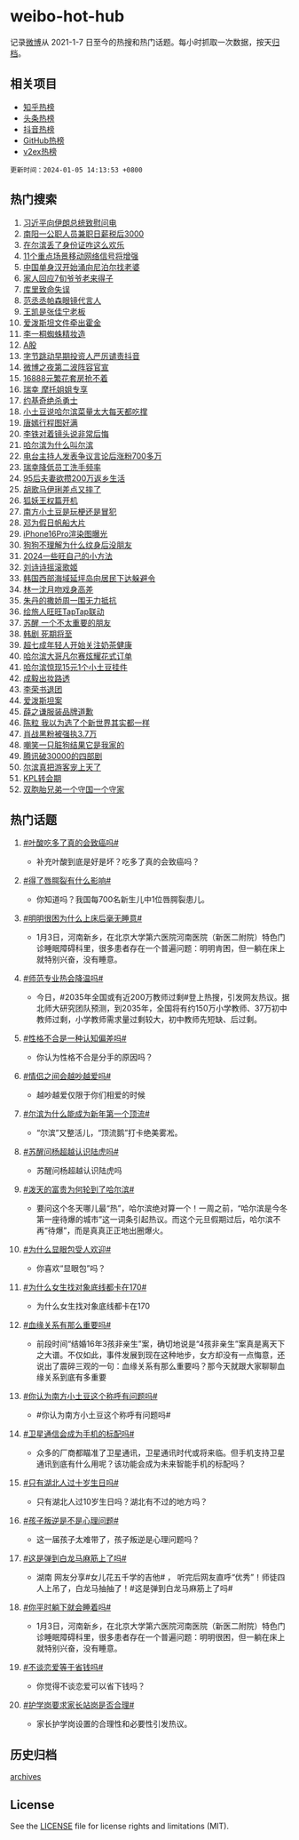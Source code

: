 # weibo-hot-hub

记录[微博](https://www.weibo.com)从 2021-1-7 日至今的热搜和热门话题。每小时抓取一次数据，按天[归档](archives)。

## 相关项目

- [知乎热榜](https://github.com/lonnyzhang423/zhihu-hot-hub)
- [头条热榜](https://github.com/lonnyzhang423/toutiao-hot-hub)
- [抖音热榜](https://github.com/lonnyzhang423/douyin-hot-hub)
- [GitHub热榜](https://github.com/lonnyzhang423/github-hot-hub)
- [v2ex热榜](https://github.com/lonnyzhang423/v2ex-hot-hub)


`更新时间：2024-01-05 14:13:53 +0800`

## 热门搜索

1. [习近平向伊朗总统致慰问电](https://m.weibo.cn/search?containerid=100103type%3D1%26t%3D10%26q%3D%23%E4%B9%A0%E8%BF%91%E5%B9%B3%E5%90%91%E4%BC%8A%E6%9C%97%E6%80%BB%E7%BB%9F%E8%87%B4%E6%85%B0%E9%97%AE%E7%94%B5%23&stream_entry_id=51&isnewpage=1&extparam=seat%3D1%26stream_entry_id%3D51%26pos%3D0%26dgr%3D0%26q%3D%2523%25E4%25B9%25A0%25E8%25BF%2591%25E5%25B9%25B3%25E5%2590%2591%25E4%25BC%258A%25E6%259C%2597%25E6%2580%25BB%25E7%25BB%259F%25E8%2587%25B4%25E6%2585%25B0%25E9%2597%25AE%25E7%2594%25B5%2523%26filter_type%3Drealtimehot%26c_type%3D51%26cate%3D10103%26display_time%3D1704435232%26pre_seqid%3D170443523224000303232)
1. [南阳一公职人员兼职日薪税后3000](https://m.weibo.cn/search?containerid=100103type%3D1%26t%3D10%26q%3D%23%E5%8D%97%E9%98%B3%E4%B8%80%E5%85%AC%E8%81%8C%E4%BA%BA%E5%91%98%E5%85%BC%E8%81%8C%E6%97%A5%E8%96%AA%E7%A8%8E%E5%90%8E3000%23&stream_entry_id=31&isnewpage=1&extparam=seat%3D1%26stream_entry_id%3D31%26pos%3D0%26q%3D%2523%25E5%258D%2597%25E9%2598%25B3%25E4%25B8%2580%25E5%2585%25AC%25E8%2581%258C%25E4%25BA%25BA%25E5%2591%2598%25E5%2585%25BC%25E8%2581%258C%25E6%2597%25A5%25E8%2596%25AA%25E7%25A8%258E%25E5%2590%258E3000%2523%26filter_type%3Drealtimehot%26c_type%3D31%26cate%3D5001%26dgr%3D0%26band_rank%3D1%26lcate%3D5001%26flag%3D1%26realpos%3D1%26display_time%3D1704435232%26pre_seqid%3D170443523224000303232)
1. [在尔滨丢了身份证咋这么欢乐](https://m.weibo.cn/search?containerid=100103type%3D1%26t%3D10%26q%3D%23%E5%9C%A8%E5%B0%94%E6%BB%A8%E4%B8%A2%E4%BA%86%E8%BA%AB%E4%BB%BD%E8%AF%81%E5%92%8B%E8%BF%99%E4%B9%88%E6%AC%A2%E4%B9%90%23&stream_entry_id=31&isnewpage=1&extparam=seat%3D1%26stream_entry_id%3D31%26pos%3D1%26q%3D%2523%25E5%259C%25A8%25E5%25B0%2594%25E6%25BB%25A8%25E4%25B8%25A2%25E4%25BA%2586%25E8%25BA%25AB%25E4%25BB%25BD%25E8%25AF%2581%25E5%2592%258B%25E8%25BF%2599%25E4%25B9%2588%25E6%25AC%25A2%25E4%25B9%2590%2523%26filter_type%3Drealtimehot%26c_type%3D31%26cate%3D5001%26dgr%3D0%26band_rank%3D2%26lcate%3D5001%26flag%3D1%26realpos%3D2%26display_time%3D1704435232%26pre_seqid%3D170443523224000303232)
1. [11个重点场景移动网络信号将增强](https://m.weibo.cn/search?containerid=100103type%3D1%26t%3D10%26q%3D%2311%E4%B8%AA%E9%87%8D%E7%82%B9%E5%9C%BA%E6%99%AF%E7%A7%BB%E5%8A%A8%E7%BD%91%E7%BB%9C%E4%BF%A1%E5%8F%B7%E5%B0%86%E5%A2%9E%E5%BC%BA%23&stream_entry_id=31&isnewpage=1&extparam=seat%3D1%26stream_entry_id%3D31%26pos%3D2%26q%3D%252311%25E4%25B8%25AA%25E9%2587%258D%25E7%2582%25B9%25E5%259C%25BA%25E6%2599%25AF%25E7%25A7%25BB%25E5%258A%25A8%25E7%25BD%2591%25E7%25BB%259C%25E4%25BF%25A1%25E5%258F%25B7%25E5%25B0%2586%25E5%25A2%259E%25E5%25BC%25BA%2523%26filter_type%3Drealtimehot%26c_type%3D31%26cate%3D5001%26dgr%3D0%26band_rank%3D3%26lcate%3D5001%26flag%3D0%26realpos%3D3%26display_time%3D1704435232%26pre_seqid%3D170443523224000303232)
1. [中国单身汉开始涌向尼泊尔找老婆](https://m.weibo.cn/search?containerid=100103type%3D1%26t%3D10%26q%3D%23%E4%B8%AD%E5%9B%BD%E5%8D%95%E8%BA%AB%E6%B1%89%E5%BC%80%E5%A7%8B%E6%B6%8C%E5%90%91%E5%B0%BC%E6%B3%8A%E5%B0%94%E6%89%BE%E8%80%81%E5%A9%86%23&stream_entry_id=31&isnewpage=1&extparam=seat%3D1%26stream_entry_id%3D31%26pos%3D3%26q%3D%2523%25E4%25B8%25AD%25E5%259B%25BD%25E5%258D%2595%25E8%25BA%25AB%25E6%25B1%2589%25E5%25BC%2580%25E5%25A7%258B%25E6%25B6%258C%25E5%2590%2591%25E5%25B0%25BC%25E6%25B3%258A%25E5%25B0%2594%25E6%2589%25BE%25E8%2580%2581%25E5%25A9%2586%2523%26filter_type%3Drealtimehot%26c_type%3D31%26cate%3D5001%26dgr%3D0%26band_rank%3D4%26lcate%3D5001%26flag%3D1%26realpos%3D4%26display_time%3D1704435232%26pre_seqid%3D170443523224000303232)
1. [家人回应7旬爷爷老来得子](https://m.weibo.cn/search?containerid=100103type%3D1%26t%3D10%26q%3D%23%E5%AE%B6%E4%BA%BA%E5%9B%9E%E5%BA%947%E6%97%AC%E7%88%B7%E7%88%B7%E8%80%81%E6%9D%A5%E5%BE%97%E5%AD%90%23&stream_entry_id=31&isnewpage=1&extparam=seat%3D1%26stream_entry_id%3D31%26pos%3D4%26q%3D%2523%25E5%25AE%25B6%25E4%25BA%25BA%25E5%259B%259E%25E5%25BA%25947%25E6%2597%25AC%25E7%2588%25B7%25E7%2588%25B7%25E8%2580%2581%25E6%259D%25A5%25E5%25BE%2597%25E5%25AD%2590%2523%26filter_type%3Drealtimehot%26c_type%3D31%26cate%3D5001%26dgr%3D0%26band_rank%3D5%26lcate%3D5001%26flag%3D0%26realpos%3D5%26display_time%3D1704435232%26pre_seqid%3D170443523224000303232)
1. [库里致命失误](https://m.weibo.cn/search?containerid=100103type%3D1%26t%3D10%26q%3D%23%E5%BA%93%E9%87%8C%E8%87%B4%E5%91%BD%E5%A4%B1%E8%AF%AF%23&stream_entry_id=31&isnewpage=1&extparam=seat%3D1%26stream_entry_id%3D31%26pos%3D5%26q%3D%2523%25E5%25BA%2593%25E9%2587%258C%25E8%2587%25B4%25E5%2591%25BD%25E5%25A4%25B1%25E8%25AF%25AF%2523%26filter_type%3Drealtimehot%26c_type%3D31%26cate%3D5001%26dgr%3D0%26band_rank%3D6%26lcate%3D5001%26flag%3D1%26realpos%3D6%26display_time%3D1704435232%26pre_seqid%3D170443523224000303232)
1. [范丞丞帕森眼镜代言人](https://m.weibo.cn/search?containerid=100103type%3D1%26t%3D10%26q%3D%23%E8%8C%83%E4%B8%9E%E4%B8%9E%E5%B8%95%E6%A3%AE%E7%9C%BC%E9%95%9C%E4%BB%A3%E8%A8%80%E4%BA%BA%23&stream_entry_id=31&isnewpage=1&extparam=seat%3D1%26stream_entry_id%3D31%26pos%3D6%26q%3D%2523%25E8%258C%2583%25E4%25B8%259E%25E4%25B8%259E%25E5%25B8%2595%25E6%25A3%25AE%25E7%259C%25BC%25E9%2595%259C%25E4%25BB%25A3%25E8%25A8%2580%25E4%25BA%25BA%2523%26band_rank%3D7%26c_type%3D31%26adid%3D218180%26is_ad_pos%3D1%26cate%3D5001%26dgr%3D0%26filter_type%3Drealtimehot%26lcate%3D5001%26topic_ad%3D1%26display_time%3D1704435232%26pre_seqid%3D170443523224000303232)
1. [王凯是张佳宁老板](https://m.weibo.cn/search?containerid=100103type%3D1%26t%3D10%26q%3D%23%E7%8E%8B%E5%87%AF%E6%98%AF%E5%BC%A0%E4%BD%B3%E5%AE%81%E8%80%81%E6%9D%BF%23&stream_entry_id=31&isnewpage=1&extparam=seat%3D1%26stream_entry_id%3D31%26pos%3D7%26q%3D%2523%25E7%258E%258B%25E5%2587%25AF%25E6%2598%25AF%25E5%25BC%25A0%25E4%25BD%25B3%25E5%25AE%2581%25E8%2580%2581%25E6%259D%25BF%2523%26filter_type%3Drealtimehot%26c_type%3D31%26cate%3D5001%26dgr%3D0%26band_rank%3D7%26lcate%3D5001%26flag%3D1%26realpos%3D7%26display_time%3D1704435232%26pre_seqid%3D170443523224000303232)
1. [爱泼斯坦文件牵出霍金](https://m.weibo.cn/search?containerid=100103type%3D1%26t%3D10%26q%3D%23%E7%88%B1%E6%B3%BC%E6%96%AF%E5%9D%A6%E6%96%87%E4%BB%B6%E7%89%B5%E5%87%BA%E9%9C%8D%E9%87%91%23&stream_entry_id=31&isnewpage=1&extparam=seat%3D1%26stream_entry_id%3D31%26pos%3D8%26q%3D%2523%25E7%2588%25B1%25E6%25B3%25BC%25E6%2596%25AF%25E5%259D%25A6%25E6%2596%2587%25E4%25BB%25B6%25E7%2589%25B5%25E5%2587%25BA%25E9%259C%258D%25E9%2587%2591%2523%26filter_type%3Drealtimehot%26c_type%3D31%26cate%3D5001%26dgr%3D0%26band_rank%3D8%26lcate%3D5001%26flag%3D0%26realpos%3D8%26display_time%3D1704435232%26pre_seqid%3D170443523224000303232)
1. [李一桐蜘蛛精妆造](https://m.weibo.cn/search?containerid=100103type%3D1%26t%3D10%26q%3D%23%E6%9D%8E%E4%B8%80%E6%A1%90%E8%9C%98%E8%9B%9B%E7%B2%BE%E5%A6%86%E9%80%A0%23&stream_entry_id=31&isnewpage=1&extparam=seat%3D1%26stream_entry_id%3D31%26pos%3D9%26q%3D%2523%25E6%259D%258E%25E4%25B8%2580%25E6%25A1%2590%25E8%259C%2598%25E8%259B%259B%25E7%25B2%25BE%25E5%25A6%2586%25E9%2580%25A0%2523%26filter_type%3Drealtimehot%26c_type%3D31%26cate%3D5001%26dgr%3D0%26band_rank%3D9%26lcate%3D5001%26flag%3D1%26realpos%3D9%26display_time%3D1704435232%26pre_seqid%3D170443523224000303232)
1. [A股](https://m.weibo.cn/search?containerid=100103type%3D1%26t%3D10%26q%3DA%E8%82%A1&stream_entry_id=31&isnewpage=1&extparam=seat%3D1%26stream_entry_id%3D31%26pos%3D10%26q%3DA%25E8%2582%25A1%26filter_type%3Drealtimehot%26c_type%3D31%26cate%3D5001%26dgr%3D0%26band_rank%3D10%26lcate%3D5001%26flag%3D1%26realpos%3D10%26display_time%3D1704435232%26pre_seqid%3D170443523224000303232)
1. [字节跳动早期投资人严厉谴责抖音](https://m.weibo.cn/search?containerid=100103type%3D1%26t%3D10%26q%3D%23%E5%AD%97%E8%8A%82%E8%B7%B3%E5%8A%A8%E6%97%A9%E6%9C%9F%E6%8A%95%E8%B5%84%E4%BA%BA%E4%B8%A5%E5%8E%89%E8%B0%B4%E8%B4%A3%E6%8A%96%E9%9F%B3%23&stream_entry_id=31&isnewpage=1&extparam=seat%3D1%26stream_entry_id%3D31%26pos%3D11%26q%3D%2523%25E5%25AD%2597%25E8%258A%2582%25E8%25B7%25B3%25E5%258A%25A8%25E6%2597%25A9%25E6%259C%259F%25E6%258A%2595%25E8%25B5%2584%25E4%25BA%25BA%25E4%25B8%25A5%25E5%258E%2589%25E8%25B0%25B4%25E8%25B4%25A3%25E6%258A%2596%25E9%259F%25B3%2523%26filter_type%3Drealtimehot%26c_type%3D31%26cate%3D5001%26dgr%3D0%26band_rank%3D11%26lcate%3D5001%26flag%3D1%26realpos%3D11%26display_time%3D1704435232%26pre_seqid%3D170443523224000303232)
1. [微博之夜第二波阵容官宣](https://m.weibo.cn/search?containerid=100103type%3D1%26t%3D10%26q%3D%23%E5%BE%AE%E5%8D%9A%E4%B9%8B%E5%A4%9C%E7%AC%AC%E4%BA%8C%E6%B3%A2%E9%98%B5%E5%AE%B9%E5%AE%98%E5%AE%A3%23&stream_entry_id=31&isnewpage=1&extparam=seat%3D1%26stream_entry_id%3D31%26pos%3D12%26q%3D%2523%25E5%25BE%25AE%25E5%258D%259A%25E4%25B9%258B%25E5%25A4%259C%25E7%25AC%25AC%25E4%25BA%258C%25E6%25B3%25A2%25E9%2598%25B5%25E5%25AE%25B9%25E5%25AE%2598%25E5%25AE%25A3%2523%26filter_type%3Drealtimehot%26c_type%3D31%26cate%3D5001%26dgr%3D0%26band_rank%3D12%26lcate%3D5001%26flag%3D0%26realpos%3D12%26display_time%3D1704435232%26pre_seqid%3D170443523224000303232)
1. [16888元繁花套房抢不着](https://m.weibo.cn/search?containerid=100103type%3D1%26t%3D10%26q%3D%2316888%E5%85%83%E7%B9%81%E8%8A%B1%E5%A5%97%E6%88%BF%E6%8A%A2%E4%B8%8D%E7%9D%80%23&stream_entry_id=31&isnewpage=1&extparam=seat%3D1%26stream_entry_id%3D31%26pos%3D13%26q%3D%252316888%25E5%2585%2583%25E7%25B9%2581%25E8%258A%25B1%25E5%25A5%2597%25E6%2588%25BF%25E6%258A%25A2%25E4%25B8%258D%25E7%259D%2580%2523%26filter_type%3Drealtimehot%26c_type%3D31%26cate%3D5001%26dgr%3D0%26band_rank%3D13%26lcate%3D5001%26flag%3D1%26realpos%3D13%26display_time%3D1704435232%26pre_seqid%3D170443523224000303232)
1. [瑞幸 摩托姐姐专享](https://m.weibo.cn/search?containerid=100103type%3D1%26t%3D10%26q%3D%E7%91%9E%E5%B9%B8+%E6%91%A9%E6%89%98%E5%A7%90%E5%A7%90%E4%B8%93%E4%BA%AB&stream_entry_id=31&isnewpage=1&extparam=seat%3D1%26stream_entry_id%3D31%26pos%3D14%26q%3D%25E7%2591%259E%25E5%25B9%25B8%2520%25E6%2591%25A9%25E6%2589%2598%25E5%25A7%2590%25E5%25A7%2590%25E4%25B8%2593%25E4%25BA%25AB%26filter_type%3Drealtimehot%26c_type%3D31%26cate%3D5001%26dgr%3D0%26band_rank%3D14%26lcate%3D5001%26flag%3D1%26realpos%3D14%26display_time%3D1704435232%26pre_seqid%3D170443523224000303232)
1. [约基奇绝杀勇士](https://m.weibo.cn/search?containerid=100103type%3D1%26t%3D10%26q%3D%23%E7%BA%A6%E5%9F%BA%E5%A5%87%E7%BB%9D%E6%9D%80%E5%8B%87%E5%A3%AB%23&stream_entry_id=31&isnewpage=1&extparam=seat%3D1%26stream_entry_id%3D31%26pos%3D15%26q%3D%2523%25E7%25BA%25A6%25E5%259F%25BA%25E5%25A5%2587%25E7%25BB%259D%25E6%259D%2580%25E5%258B%2587%25E5%25A3%25AB%2523%26filter_type%3Drealtimehot%26c_type%3D31%26cate%3D5001%26dgr%3D0%26band_rank%3D15%26lcate%3D5001%26flag%3D1%26realpos%3D15%26display_time%3D1704435232%26pre_seqid%3D170443523224000303232)
1. [小土豆说哈尔滨菜量太大每天都吃撑](https://m.weibo.cn/search?containerid=100103type%3D1%26t%3D10%26q%3D%23%E5%B0%8F%E5%9C%9F%E8%B1%86%E8%AF%B4%E5%93%88%E5%B0%94%E6%BB%A8%E8%8F%9C%E9%87%8F%E5%A4%AA%E5%A4%A7%E6%AF%8F%E5%A4%A9%E9%83%BD%E5%90%83%E6%92%91%23&stream_entry_id=31&isnewpage=1&extparam=seat%3D1%26stream_entry_id%3D31%26pos%3D16%26q%3D%2523%25E5%25B0%258F%25E5%259C%259F%25E8%25B1%2586%25E8%25AF%25B4%25E5%2593%2588%25E5%25B0%2594%25E6%25BB%25A8%25E8%258F%259C%25E9%2587%258F%25E5%25A4%25AA%25E5%25A4%25A7%25E6%25AF%258F%25E5%25A4%25A9%25E9%2583%25BD%25E5%2590%2583%25E6%2592%2591%2523%26filter_type%3Drealtimehot%26c_type%3D31%26cate%3D5001%26dgr%3D0%26band_rank%3D16%26lcate%3D5001%26flag%3D32768%26realpos%3D16%26display_time%3D1704435232%26pre_seqid%3D170443523224000303232)
1. [唐嫣行程图好满](https://m.weibo.cn/search?containerid=100103type%3D1%26t%3D10%26q%3D%23%E5%94%90%E5%AB%A3%E8%A1%8C%E7%A8%8B%E5%9B%BE%E5%A5%BD%E6%BB%A1%23&stream_entry_id=31&isnewpage=1&extparam=seat%3D1%26stream_entry_id%3D31%26pos%3D17%26q%3D%2523%25E5%2594%2590%25E5%25AB%25A3%25E8%25A1%258C%25E7%25A8%258B%25E5%259B%25BE%25E5%25A5%25BD%25E6%25BB%25A1%2523%26filter_type%3Drealtimehot%26c_type%3D31%26cate%3D5001%26dgr%3D0%26band_rank%3D17%26lcate%3D5001%26flag%3D1%26realpos%3D17%26display_time%3D1704435232%26pre_seqid%3D170443523224000303232)
1. [李铁对着镜头说非常后悔](https://m.weibo.cn/search?containerid=100103type%3D1%26t%3D10%26q%3D%23%E6%9D%8E%E9%93%81%E5%AF%B9%E7%9D%80%E9%95%9C%E5%A4%B4%E8%AF%B4%E9%9D%9E%E5%B8%B8%E5%90%8E%E6%82%94%23&stream_entry_id=31&isnewpage=1&extparam=seat%3D1%26stream_entry_id%3D31%26pos%3D18%26q%3D%2523%25E6%259D%258E%25E9%2593%2581%25E5%25AF%25B9%25E7%259D%2580%25E9%2595%259C%25E5%25A4%25B4%25E8%25AF%25B4%25E9%259D%259E%25E5%25B8%25B8%25E5%2590%258E%25E6%2582%2594%2523%26filter_type%3Drealtimehot%26c_type%3D31%26cate%3D5001%26dgr%3D0%26band_rank%3D18%26lcate%3D5001%26flag%3D0%26realpos%3D18%26display_time%3D1704435232%26pre_seqid%3D170443523224000303232)
1. [哈尔滨为什么叫尔滨](https://m.weibo.cn/search?containerid=100103type%3D1%26t%3D10%26q%3D%E5%93%88%E5%B0%94%E6%BB%A8%E4%B8%BA%E4%BB%80%E4%B9%88%E5%8F%AB%E5%B0%94%E6%BB%A8&stream_entry_id=31&isnewpage=1&extparam=seat%3D1%26stream_entry_id%3D31%26pos%3D19%26q%3D%25E5%2593%2588%25E5%25B0%2594%25E6%25BB%25A8%25E4%25B8%25BA%25E4%25BB%2580%25E4%25B9%2588%25E5%258F%25AB%25E5%25B0%2594%25E6%25BB%25A8%26filter_type%3Drealtimehot%26c_type%3D31%26cate%3D5001%26dgr%3D0%26band_rank%3D19%26lcate%3D5001%26flag%3D0%26realpos%3D19%26display_time%3D1704435232%26pre_seqid%3D170443523224000303232)
1. [电台主持人发表争议言论后涨粉700多万](https://m.weibo.cn/search?containerid=100103type%3D1%26t%3D10%26q%3D%23%E7%94%B5%E5%8F%B0%E4%B8%BB%E6%8C%81%E4%BA%BA%E5%8F%91%E8%A1%A8%E4%BA%89%E8%AE%AE%E8%A8%80%E8%AE%BA%E5%90%8E%E6%B6%A8%E7%B2%89700%E5%A4%9A%E4%B8%87%23&stream_entry_id=31&isnewpage=1&extparam=seat%3D1%26stream_entry_id%3D31%26pos%3D20%26q%3D%2523%25E7%2594%25B5%25E5%258F%25B0%25E4%25B8%25BB%25E6%258C%2581%25E4%25BA%25BA%25E5%258F%2591%25E8%25A1%25A8%25E4%25BA%2589%25E8%25AE%25AE%25E8%25A8%2580%25E8%25AE%25BA%25E5%2590%258E%25E6%25B6%25A8%25E7%25B2%2589700%25E5%25A4%259A%25E4%25B8%2587%2523%26filter_type%3Drealtimehot%26c_type%3D31%26cate%3D5001%26dgr%3D0%26band_rank%3D20%26lcate%3D5001%26flag%3D0%26realpos%3D20%26display_time%3D1704435232%26pre_seqid%3D170443523224000303232)
1. [瑞幸降低员工洗手频率](https://m.weibo.cn/search?containerid=100103type%3D1%26t%3D10%26q%3D%23%E7%91%9E%E5%B9%B8%E9%99%8D%E4%BD%8E%E5%91%98%E5%B7%A5%E6%B4%97%E6%89%8B%E9%A2%91%E7%8E%87%23&stream_entry_id=31&isnewpage=1&extparam=seat%3D1%26stream_entry_id%3D31%26pos%3D21%26q%3D%2523%25E7%2591%259E%25E5%25B9%25B8%25E9%2599%258D%25E4%25BD%258E%25E5%2591%2598%25E5%25B7%25A5%25E6%25B4%2597%25E6%2589%258B%25E9%25A2%2591%25E7%258E%2587%2523%26filter_type%3Drealtimehot%26c_type%3D31%26cate%3D5001%26dgr%3D0%26band_rank%3D21%26lcate%3D5001%26flag%3D0%26realpos%3D21%26display_time%3D1704435232%26pre_seqid%3D170443523224000303232)
1. [95后夫妻欲攒200万返乡生活](https://m.weibo.cn/search?containerid=100103type%3D1%26t%3D10%26q%3D%2395%E5%90%8E%E5%A4%AB%E5%A6%BB%E6%AC%B2%E6%94%92200%E4%B8%87%E8%BF%94%E4%B9%A1%E7%94%9F%E6%B4%BB%23&stream_entry_id=31&isnewpage=1&extparam=seat%3D1%26stream_entry_id%3D31%26pos%3D22%26q%3D%252395%25E5%2590%258E%25E5%25A4%25AB%25E5%25A6%25BB%25E6%25AC%25B2%25E6%2594%2592200%25E4%25B8%2587%25E8%25BF%2594%25E4%25B9%25A1%25E7%2594%259F%25E6%25B4%25BB%2523%26filter_type%3Drealtimehot%26c_type%3D31%26cate%3D5001%26dgr%3D0%26band_rank%3D22%26lcate%3D5001%26flag%3D32768%26realpos%3D22%26display_time%3D1704435232%26pre_seqid%3D170443523224000303232)
1. [胡歌马伊琍差点又摔了](https://m.weibo.cn/search?containerid=100103type%3D1%26t%3D10%26q%3D%23%E8%83%A1%E6%AD%8C%E9%A9%AC%E4%BC%8A%E7%90%8D%E5%B7%AE%E7%82%B9%E5%8F%88%E6%91%94%E4%BA%86%23&stream_entry_id=31&isnewpage=1&extparam=seat%3D1%26stream_entry_id%3D31%26pos%3D23%26q%3D%2523%25E8%2583%25A1%25E6%25AD%258C%25E9%25A9%25AC%25E4%25BC%258A%25E7%2590%258D%25E5%25B7%25AE%25E7%2582%25B9%25E5%258F%2588%25E6%2591%2594%25E4%25BA%2586%2523%26filter_type%3Drealtimehot%26c_type%3D31%26cate%3D5001%26dgr%3D0%26band_rank%3D23%26lcate%3D5001%26flag%3D1%26realpos%3D23%26display_time%3D1704435232%26pre_seqid%3D170443523224000303232)
1. [狐妖王权篇开机](https://m.weibo.cn/search?containerid=100103type%3D1%26t%3D10%26q%3D%E7%8B%90%E5%A6%96%E7%8E%8B%E6%9D%83%E7%AF%87%E5%BC%80%E6%9C%BA&stream_entry_id=31&isnewpage=1&extparam=seat%3D1%26stream_entry_id%3D31%26pos%3D24%26q%3D%25E7%258B%2590%25E5%25A6%2596%25E7%258E%258B%25E6%259D%2583%25E7%25AF%2587%25E5%25BC%2580%25E6%259C%25BA%26filter_type%3Drealtimehot%26c_type%3D31%26cate%3D5001%26dgr%3D0%26band_rank%3D24%26lcate%3D5001%26flag%3D0%26realpos%3D24%26display_time%3D1704435232%26pre_seqid%3D170443523224000303232)
1. [南方小土豆是玩梗还是冒犯](https://m.weibo.cn/search?containerid=100103type%3D1%26t%3D10%26q%3D%23%E5%8D%97%E6%96%B9%E5%B0%8F%E5%9C%9F%E8%B1%86%E6%98%AF%E7%8E%A9%E6%A2%97%E8%BF%98%E6%98%AF%E5%86%92%E7%8A%AF%23&stream_entry_id=31&isnewpage=1&extparam=seat%3D1%26stream_entry_id%3D31%26pos%3D25%26q%3D%2523%25E5%258D%2597%25E6%2596%25B9%25E5%25B0%258F%25E5%259C%259F%25E8%25B1%2586%25E6%2598%25AF%25E7%258E%25A9%25E6%25A2%2597%25E8%25BF%2598%25E6%2598%25AF%25E5%2586%2592%25E7%258A%25AF%2523%26filter_type%3Drealtimehot%26c_type%3D31%26cate%3D5001%26dgr%3D0%26band_rank%3D25%26lcate%3D5001%26flag%3D1%26realpos%3D25%26display_time%3D1704435232%26pre_seqid%3D170443523224000303232)
1. [邓为假日帆船大片](https://m.weibo.cn/search?containerid=100103type%3D1%26t%3D10%26q%3D%23%E9%82%93%E4%B8%BA%E5%81%87%E6%97%A5%E5%B8%86%E8%88%B9%E5%A4%A7%E7%89%87%23&stream_entry_id=31&isnewpage=1&extparam=seat%3D1%26stream_entry_id%3D31%26pos%3D26%26q%3D%2523%25E9%2582%2593%25E4%25B8%25BA%25E5%2581%2587%25E6%2597%25A5%25E5%25B8%2586%25E8%2588%25B9%25E5%25A4%25A7%25E7%2589%2587%2523%26filter_type%3Drealtimehot%26c_type%3D31%26cate%3D5001%26dgr%3D0%26band_rank%3D26%26lcate%3D5001%26flag%3D1%26realpos%3D26%26display_time%3D1704435232%26pre_seqid%3D170443523224000303232)
1. [iPhone16Pro渲染图曝光](https://m.weibo.cn/search?containerid=100103type%3D1%26t%3D10%26q%3D%23iPhone16Pro%E6%B8%B2%E6%9F%93%E5%9B%BE%E6%9B%9D%E5%85%89%23&stream_entry_id=31&isnewpage=1&extparam=seat%3D1%26stream_entry_id%3D31%26pos%3D27%26q%3D%2523iPhone16Pro%25E6%25B8%25B2%25E6%259F%2593%25E5%259B%25BE%25E6%259B%259D%25E5%2585%2589%2523%26filter_type%3Drealtimehot%26c_type%3D31%26cate%3D5001%26dgr%3D0%26band_rank%3D27%26lcate%3D5001%26flag%3D0%26realpos%3D27%26display_time%3D1704435232%26pre_seqid%3D170443523224000303232)
1. [狗狗不理解为什么纹身后没朋友](https://m.weibo.cn/search?containerid=100103type%3D1%26t%3D10%26q%3D%23%E7%8B%97%E7%8B%97%E4%B8%8D%E7%90%86%E8%A7%A3%E4%B8%BA%E4%BB%80%E4%B9%88%E7%BA%B9%E8%BA%AB%E5%90%8E%E6%B2%A1%E6%9C%8B%E5%8F%8B%23&stream_entry_id=31&isnewpage=1&extparam=seat%3D1%26stream_entry_id%3D31%26pos%3D28%26q%3D%2523%25E7%258B%2597%25E7%258B%2597%25E4%25B8%258D%25E7%2590%2586%25E8%25A7%25A3%25E4%25B8%25BA%25E4%25BB%2580%25E4%25B9%2588%25E7%25BA%25B9%25E8%25BA%25AB%25E5%2590%258E%25E6%25B2%25A1%25E6%259C%258B%25E5%258F%258B%2523%26filter_type%3Drealtimehot%26c_type%3D31%26cate%3D5001%26dgr%3D0%26band_rank%3D28%26lcate%3D5001%26flag%3D0%26realpos%3D28%26display_time%3D1704435232%26pre_seqid%3D170443523224000303232)
1. [2024一些旺自己的小方法](https://m.weibo.cn/search?containerid=100103type%3D1%26t%3D10%26q%3D2024%E4%B8%80%E4%BA%9B%E6%97%BA%E8%87%AA%E5%B7%B1%E7%9A%84%E5%B0%8F%E6%96%B9%E6%B3%95&stream_entry_id=31&isnewpage=1&extparam=seat%3D1%26stream_entry_id%3D31%26pos%3D29%26q%3D2024%25E4%25B8%2580%25E4%25BA%259B%25E6%2597%25BA%25E8%2587%25AA%25E5%25B7%25B1%25E7%259A%2584%25E5%25B0%258F%25E6%2596%25B9%25E6%25B3%2595%26filter_type%3Drealtimehot%26c_type%3D31%26cate%3D5001%26dgr%3D0%26band_rank%3D29%26lcate%3D5001%26flag%3D1%26realpos%3D29%26display_time%3D1704435232%26pre_seqid%3D170443523224000303232)
1. [刘诗诗摇滚歌姬](https://m.weibo.cn/search?containerid=100103type%3D1%26t%3D10%26q%3D%23%E5%88%98%E8%AF%97%E8%AF%97%E6%91%87%E6%BB%9A%E6%AD%8C%E5%A7%AC%23&stream_entry_id=31&isnewpage=1&extparam=seat%3D1%26stream_entry_id%3D31%26pos%3D30%26q%3D%2523%25E5%2588%2598%25E8%25AF%2597%25E8%25AF%2597%25E6%2591%2587%25E6%25BB%259A%25E6%25AD%258C%25E5%25A7%25AC%2523%26filter_type%3Drealtimehot%26c_type%3D31%26cate%3D5001%26dgr%3D0%26band_rank%3D30%26lcate%3D5001%26flag%3D0%26realpos%3D30%26display_time%3D1704435232%26pre_seqid%3D170443523224000303232)
1. [韩国西部海域延坪岛向居民下达躲避令](https://m.weibo.cn/search?containerid=100103type%3D1%26t%3D10%26q%3D%23%E9%9F%A9%E5%9B%BD%E8%A5%BF%E9%83%A8%E6%B5%B7%E5%9F%9F%E5%BB%B6%E5%9D%AA%E5%B2%9B%E5%90%91%E5%B1%85%E6%B0%91%E4%B8%8B%E8%BE%BE%E8%BA%B2%E9%81%BF%E4%BB%A4%23&stream_entry_id=31&isnewpage=1&extparam=seat%3D1%26stream_entry_id%3D31%26pos%3D31%26q%3D%2523%25E9%259F%25A9%25E5%259B%25BD%25E8%25A5%25BF%25E9%2583%25A8%25E6%25B5%25B7%25E5%259F%259F%25E5%25BB%25B6%25E5%259D%25AA%25E5%25B2%259B%25E5%2590%2591%25E5%25B1%2585%25E6%25B0%2591%25E4%25B8%258B%25E8%25BE%25BE%25E8%25BA%25B2%25E9%2581%25BF%25E4%25BB%25A4%2523%26filter_type%3Drealtimehot%26c_type%3D31%26cate%3D5001%26dgr%3D0%26band_rank%3D31%26lcate%3D5001%26flag%3D1%26realpos%3D31%26display_time%3D1704435232%26pre_seqid%3D170443523224000303232)
1. [林一沈月吻戏身高差](https://m.weibo.cn/search?containerid=100103type%3D1%26t%3D10%26q%3D%23%E6%9E%97%E4%B8%80%E6%B2%88%E6%9C%88%E5%90%BB%E6%88%8F%E8%BA%AB%E9%AB%98%E5%B7%AE%23&stream_entry_id=31&isnewpage=1&extparam=seat%3D1%26stream_entry_id%3D31%26pos%3D32%26q%3D%2523%25E6%259E%2597%25E4%25B8%2580%25E6%25B2%2588%25E6%259C%2588%25E5%2590%25BB%25E6%2588%258F%25E8%25BA%25AB%25E9%25AB%2598%25E5%25B7%25AE%2523%26filter_type%3Drealtimehot%26c_type%3D31%26cate%3D5001%26dgr%3D0%26band_rank%3D32%26lcate%3D5001%26flag%3D0%26realpos%3D32%26display_time%3D1704435232%26pre_seqid%3D170443523224000303232)
1. [朱丹的撒娇周一围无力抵抗](https://m.weibo.cn/search?containerid=100103type%3D1%26t%3D10%26q%3D%E6%9C%B1%E4%B8%B9%E7%9A%84%E6%92%92%E5%A8%87%E5%91%A8%E4%B8%80%E5%9B%B4%E6%97%A0%E5%8A%9B%E6%8A%B5%E6%8A%97&stream_entry_id=31&isnewpage=1&extparam=seat%3D1%26stream_entry_id%3D31%26pos%3D33%26q%3D%25E6%259C%25B1%25E4%25B8%25B9%25E7%259A%2584%25E6%2592%2592%25E5%25A8%2587%25E5%2591%25A8%25E4%25B8%2580%25E5%259B%25B4%25E6%2597%25A0%25E5%258A%259B%25E6%258A%25B5%25E6%258A%2597%26filter_type%3Drealtimehot%26c_type%3D31%26cate%3D5001%26dgr%3D0%26band_rank%3D33%26lcate%3D5001%26flag%3D1%26realpos%3D33%26display_time%3D1704435232%26pre_seqid%3D170443523224000303232)
1. [绘旅人旺旺TapTap联动](https://m.weibo.cn/search?containerid=100103type%3D1%26t%3D10%26q%3D%23%E7%BB%98%E6%97%85%E4%BA%BA%E6%97%BA%E6%97%BATapTap%E8%81%94%E5%8A%A8%23&stream_entry_id=31&isnewpage=1&extparam=seat%3D1%26stream_entry_id%3D31%26pos%3D34%26q%3D%2523%25E7%25BB%2598%25E6%2597%2585%25E4%25BA%25BA%25E6%2597%25BA%25E6%2597%25BATapTap%25E8%2581%2594%25E5%258A%25A8%2523%26filter_type%3Drealtimehot%26c_type%3D31%26cate%3D5001%26dgr%3D0%26band_rank%3D34%26lcate%3D5001%26flag%3D1%26realpos%3D34%26display_time%3D1704435232%26pre_seqid%3D170443523224000303232)
1. [苏醒 一个不太重要的朋友](https://m.weibo.cn/search?containerid=100103type%3D1%26t%3D10%26q%3D%E8%8B%8F%E9%86%92+%E4%B8%80%E4%B8%AA%E4%B8%8D%E5%A4%AA%E9%87%8D%E8%A6%81%E7%9A%84%E6%9C%8B%E5%8F%8B&stream_entry_id=31&isnewpage=1&extparam=seat%3D1%26stream_entry_id%3D31%26pos%3D35%26q%3D%25E8%258B%258F%25E9%2586%2592%2520%25E4%25B8%2580%25E4%25B8%25AA%25E4%25B8%258D%25E5%25A4%25AA%25E9%2587%258D%25E8%25A6%2581%25E7%259A%2584%25E6%259C%258B%25E5%258F%258B%26filter_type%3Drealtimehot%26c_type%3D31%26cate%3D5001%26dgr%3D0%26band_rank%3D35%26lcate%3D5001%26flag%3D1%26realpos%3D35%26display_time%3D1704435232%26pre_seqid%3D170443523224000303232)
1. [韩剧 死期将至](https://m.weibo.cn/search?containerid=100103type%3D1%26t%3D10%26q%3D%E9%9F%A9%E5%89%A7+%E6%AD%BB%E6%9C%9F%E5%B0%86%E8%87%B3&stream_entry_id=31&isnewpage=1&extparam=seat%3D1%26stream_entry_id%3D31%26pos%3D36%26q%3D%25E9%259F%25A9%25E5%2589%25A7%2520%25E6%25AD%25BB%25E6%259C%259F%25E5%25B0%2586%25E8%2587%25B3%26filter_type%3Drealtimehot%26c_type%3D31%26cate%3D5001%26dgr%3D0%26band_rank%3D36%26lcate%3D5001%26flag%3D0%26realpos%3D36%26display_time%3D1704435232%26pre_seqid%3D170443523224000303232)
1. [超七成年轻人开始关注奶茶健康](https://m.weibo.cn/search?containerid=100103type%3D1%26t%3D10%26q%3D%23%E8%B6%85%E4%B8%83%E6%88%90%E5%B9%B4%E8%BD%BB%E4%BA%BA%E5%BC%80%E5%A7%8B%E5%85%B3%E6%B3%A8%E5%A5%B6%E8%8C%B6%E5%81%A5%E5%BA%B7%23&stream_entry_id=31&isnewpage=1&extparam=seat%3D1%26stream_entry_id%3D31%26pos%3D37%26q%3D%2523%25E8%25B6%2585%25E4%25B8%2583%25E6%2588%2590%25E5%25B9%25B4%25E8%25BD%25BB%25E4%25BA%25BA%25E5%25BC%2580%25E5%25A7%258B%25E5%2585%25B3%25E6%25B3%25A8%25E5%25A5%25B6%25E8%258C%25B6%25E5%2581%25A5%25E5%25BA%25B7%2523%26filter_type%3Drealtimehot%26c_type%3D31%26cate%3D5001%26dgr%3D0%26band_rank%3D37%26lcate%3D5001%26flag%3D0%26realpos%3D37%26display_time%3D1704435232%26pre_seqid%3D170443523224000303232)
1. [哈尔滨大哥凡尔赛炫耀花式订单](https://m.weibo.cn/search?containerid=100103type%3D1%26t%3D10%26q%3D%23%E5%93%88%E5%B0%94%E6%BB%A8%E5%A4%A7%E5%93%A5%E5%87%A1%E5%B0%94%E8%B5%9B%E7%82%AB%E8%80%80%E8%8A%B1%E5%BC%8F%E8%AE%A2%E5%8D%95%23&stream_entry_id=31&isnewpage=1&extparam=seat%3D1%26stream_entry_id%3D31%26pos%3D38%26q%3D%2523%25E5%2593%2588%25E5%25B0%2594%25E6%25BB%25A8%25E5%25A4%25A7%25E5%2593%25A5%25E5%2587%25A1%25E5%25B0%2594%25E8%25B5%259B%25E7%2582%25AB%25E8%2580%2580%25E8%258A%25B1%25E5%25BC%258F%25E8%25AE%25A2%25E5%258D%2595%2523%26filter_type%3Drealtimehot%26c_type%3D31%26cate%3D5001%26dgr%3D0%26band_rank%3D38%26lcate%3D5001%26flag%3D1%26realpos%3D38%26display_time%3D1704435232%26pre_seqid%3D170443523224000303232)
1. [哈尔滨惊现15元1个小土豆挂件](https://m.weibo.cn/search?containerid=100103type%3D1%26t%3D10%26q%3D%23%E5%93%88%E5%B0%94%E6%BB%A8%E6%83%8A%E7%8E%B015%E5%85%831%E4%B8%AA%E5%B0%8F%E5%9C%9F%E8%B1%86%E6%8C%82%E4%BB%B6%23&stream_entry_id=31&isnewpage=1&extparam=seat%3D1%26stream_entry_id%3D31%26pos%3D39%26q%3D%2523%25E5%2593%2588%25E5%25B0%2594%25E6%25BB%25A8%25E6%2583%258A%25E7%258E%25B015%25E5%2585%25831%25E4%25B8%25AA%25E5%25B0%258F%25E5%259C%259F%25E8%25B1%2586%25E6%258C%2582%25E4%25BB%25B6%2523%26filter_type%3Drealtimehot%26c_type%3D31%26cate%3D5001%26dgr%3D0%26band_rank%3D39%26lcate%3D5001%26flag%3D0%26realpos%3D39%26display_time%3D1704435232%26pre_seqid%3D170443523224000303232)
1. [成毅出妆路透](https://m.weibo.cn/search?containerid=100103type%3D1%26t%3D10%26q%3D%23%E6%88%90%E6%AF%85%E5%87%BA%E5%A6%86%E8%B7%AF%E9%80%8F%23&stream_entry_id=31&isnewpage=1&extparam=seat%3D1%26stream_entry_id%3D31%26pos%3D40%26q%3D%2523%25E6%2588%2590%25E6%25AF%2585%25E5%2587%25BA%25E5%25A6%2586%25E8%25B7%25AF%25E9%2580%258F%2523%26filter_type%3Drealtimehot%26c_type%3D31%26cate%3D5001%26dgr%3D0%26band_rank%3D40%26lcate%3D5001%26flag%3D0%26realpos%3D40%26display_time%3D1704435232%26pre_seqid%3D170443523224000303232)
1. [李荣书退团](https://m.weibo.cn/search?containerid=100103type%3D1%26t%3D10%26q%3D%23%E6%9D%8E%E8%8D%A3%E4%B9%A6%E9%80%80%E5%9B%A2%23&stream_entry_id=31&isnewpage=1&extparam=seat%3D1%26stream_entry_id%3D31%26pos%3D41%26q%3D%2523%25E6%259D%258E%25E8%258D%25A3%25E4%25B9%25A6%25E9%2580%2580%25E5%259B%25A2%2523%26filter_type%3Drealtimehot%26c_type%3D31%26cate%3D5001%26dgr%3D0%26band_rank%3D41%26lcate%3D5001%26flag%3D0%26realpos%3D41%26display_time%3D1704435232%26pre_seqid%3D170443523224000303232)
1. [爱泼斯坦案](https://m.weibo.cn/search?containerid=100103type%3D1%26t%3D10%26q%3D%23%E7%88%B1%E6%B3%BC%E6%96%AF%E5%9D%A6%E6%A1%88%23&stream_entry_id=31&isnewpage=1&extparam=seat%3D1%26stream_entry_id%3D31%26pos%3D42%26q%3D%2523%25E7%2588%25B1%25E6%25B3%25BC%25E6%2596%25AF%25E5%259D%25A6%25E6%25A1%2588%2523%26filter_type%3Drealtimehot%26c_type%3D31%26cate%3D5001%26dgr%3D0%26band_rank%3D42%26lcate%3D5001%26flag%3D0%26realpos%3D42%26display_time%3D1704435232%26pre_seqid%3D170443523224000303232)
1. [薛之谦服装品牌道歉](https://m.weibo.cn/search?containerid=100103type%3D1%26t%3D10%26q%3D%23%E8%96%9B%E4%B9%8B%E8%B0%A6%E6%9C%8D%E8%A3%85%E5%93%81%E7%89%8C%E9%81%93%E6%AD%89%23&stream_entry_id=31&isnewpage=1&extparam=seat%3D1%26stream_entry_id%3D31%26pos%3D43%26q%3D%2523%25E8%2596%259B%25E4%25B9%258B%25E8%25B0%25A6%25E6%259C%258D%25E8%25A3%2585%25E5%2593%2581%25E7%2589%258C%25E9%2581%2593%25E6%25AD%2589%2523%26filter_type%3Drealtimehot%26c_type%3D31%26cate%3D5001%26dgr%3D0%26band_rank%3D43%26lcate%3D5001%26flag%3D1%26realpos%3D43%26display_time%3D1704435232%26pre_seqid%3D170443523224000303232)
1. [陈粒 我以为选了个新世界其实都一样](https://m.weibo.cn/search?containerid=100103type%3D1%26t%3D10%26q%3D%E9%99%88%E7%B2%92+%E6%88%91%E4%BB%A5%E4%B8%BA%E9%80%89%E4%BA%86%E4%B8%AA%E6%96%B0%E4%B8%96%E7%95%8C%E5%85%B6%E5%AE%9E%E9%83%BD%E4%B8%80%E6%A0%B7&stream_entry_id=31&isnewpage=1&extparam=seat%3D1%26stream_entry_id%3D31%26pos%3D44%26q%3D%25E9%2599%2588%25E7%25B2%2592%2520%25E6%2588%2591%25E4%25BB%25A5%25E4%25B8%25BA%25E9%2580%2589%25E4%25BA%2586%25E4%25B8%25AA%25E6%2596%25B0%25E4%25B8%2596%25E7%2595%258C%25E5%2585%25B6%25E5%25AE%259E%25E9%2583%25BD%25E4%25B8%2580%25E6%25A0%25B7%26filter_type%3Drealtimehot%26c_type%3D31%26cate%3D5001%26dgr%3D0%26band_rank%3D44%26lcate%3D5001%26flag%3D1%26realpos%3D44%26display_time%3D1704435232%26pre_seqid%3D170443523224000303232)
1. [肖战黑粉被强执3.7万](https://m.weibo.cn/search?containerid=100103type%3D1%26t%3D10%26q%3D%23%E8%82%96%E6%88%98%E9%BB%91%E7%B2%89%E8%A2%AB%E5%BC%BA%E6%89%A73.7%E4%B8%87%23&stream_entry_id=31&isnewpage=1&extparam=seat%3D1%26stream_entry_id%3D31%26pos%3D45%26q%3D%2523%25E8%2582%2596%25E6%2588%2598%25E9%25BB%2591%25E7%25B2%2589%25E8%25A2%25AB%25E5%25BC%25BA%25E6%2589%25A73.7%25E4%25B8%2587%2523%26filter_type%3Drealtimehot%26c_type%3D31%26cate%3D5001%26dgr%3D0%26band_rank%3D45%26lcate%3D5001%26flag%3D0%26realpos%3D45%26display_time%3D1704435232%26pre_seqid%3D170443523224000303232)
1. [嘲笑一只脏狗结果它是我家的](https://m.weibo.cn/search?containerid=100103type%3D1%26t%3D10%26q%3D%23%E5%98%B2%E7%AC%91%E4%B8%80%E5%8F%AA%E8%84%8F%E7%8B%97%E7%BB%93%E6%9E%9C%E5%AE%83%E6%98%AF%E6%88%91%E5%AE%B6%E7%9A%84%23&stream_entry_id=31&isnewpage=1&extparam=seat%3D1%26stream_entry_id%3D31%26pos%3D46%26q%3D%2523%25E5%2598%25B2%25E7%25AC%2591%25E4%25B8%2580%25E5%258F%25AA%25E8%2584%258F%25E7%258B%2597%25E7%25BB%2593%25E6%259E%259C%25E5%25AE%2583%25E6%2598%25AF%25E6%2588%2591%25E5%25AE%25B6%25E7%259A%2584%2523%26filter_type%3Drealtimehot%26c_type%3D31%26cate%3D5001%26dgr%3D0%26band_rank%3D46%26lcate%3D5001%26flag%3D1%26realpos%3D46%26display_time%3D1704435232%26pre_seqid%3D170443523224000303232)
1. [腾讯破30000的四部剧](https://m.weibo.cn/search?containerid=100103type%3D1%26t%3D10%26q%3D%23%E8%85%BE%E8%AE%AF%E7%A0%B430000%E7%9A%84%E5%9B%9B%E9%83%A8%E5%89%A7%23&stream_entry_id=31&isnewpage=1&extparam=seat%3D1%26stream_entry_id%3D31%26pos%3D47%26q%3D%2523%25E8%2585%25BE%25E8%25AE%25AF%25E7%25A0%25B430000%25E7%259A%2584%25E5%259B%259B%25E9%2583%25A8%25E5%2589%25A7%2523%26filter_type%3Drealtimehot%26c_type%3D31%26cate%3D5001%26dgr%3D0%26band_rank%3D47%26lcate%3D5001%26flag%3D0%26realpos%3D47%26display_time%3D1704435232%26pre_seqid%3D170443523224000303232)
1. [尔滨真把游客宠上天了](https://m.weibo.cn/search?containerid=100103type%3D1%26t%3D10%26q%3D%23%E5%B0%94%E6%BB%A8%E7%9C%9F%E6%8A%8A%E6%B8%B8%E5%AE%A2%E5%AE%A0%E4%B8%8A%E5%A4%A9%E4%BA%86%23&stream_entry_id=31&isnewpage=1&extparam=seat%3D1%26stream_entry_id%3D31%26pos%3D48%26q%3D%2523%25E5%25B0%2594%25E6%25BB%25A8%25E7%259C%259F%25E6%258A%258A%25E6%25B8%25B8%25E5%25AE%25A2%25E5%25AE%25A0%25E4%25B8%258A%25E5%25A4%25A9%25E4%25BA%2586%2523%26filter_type%3Drealtimehot%26c_type%3D31%26cate%3D5001%26dgr%3D0%26band_rank%3D48%26lcate%3D5001%26flag%3D1%26realpos%3D48%26display_time%3D1704435232%26pre_seqid%3D170443523224000303232)
1. [KPL转会期](https://m.weibo.cn/search?containerid=100103type%3D1%26t%3D10%26q%3DKPL%E8%BD%AC%E4%BC%9A%E6%9C%9F&stream_entry_id=31&isnewpage=1&extparam=seat%3D1%26stream_entry_id%3D31%26pos%3D49%26q%3DKPL%25E8%25BD%25AC%25E4%25BC%259A%25E6%259C%259F%26filter_type%3Drealtimehot%26c_type%3D31%26cate%3D5001%26dgr%3D0%26band_rank%3D49%26lcate%3D5001%26flag%3D1%26realpos%3D49%26display_time%3D1704435232%26pre_seqid%3D170443523224000303232)
1. [双胞胎兄弟一个守国一个守家](https://m.weibo.cn/search?containerid=100103type%3D1%26t%3D10%26q%3D%23%E5%8F%8C%E8%83%9E%E8%83%8E%E5%85%84%E5%BC%9F%E4%B8%80%E4%B8%AA%E5%AE%88%E5%9B%BD%E4%B8%80%E4%B8%AA%E5%AE%88%E5%AE%B6%23&stream_entry_id=31&isnewpage=1&extparam=seat%3D1%26stream_entry_id%3D31%26pos%3D50%26q%3D%2523%25E5%258F%258C%25E8%2583%259E%25E8%2583%258E%25E5%2585%2584%25E5%25BC%259F%25E4%25B8%2580%25E4%25B8%25AA%25E5%25AE%2588%25E5%259B%25BD%25E4%25B8%2580%25E4%25B8%25AA%25E5%25AE%2588%25E5%25AE%25B6%2523%26filter_type%3Drealtimehot%26c_type%3D31%26cate%3D5001%26dgr%3D0%26band_rank%3D50%26lcate%3D5001%26flag%3D32768%26realpos%3D50%26display_time%3D1704435232%26pre_seqid%3D170443523224000303232)

## 热门话题

1. [#叶酸吃多了真的会致癌吗#](https://m.weibo.cn/search?containerid=231522type%3D1%26t%3D10%26q%3D%23%E5%8F%B6%E9%85%B8%E5%90%83%E5%A4%9A%E4%BA%86%E7%9C%9F%E7%9A%84%E4%BC%9A%E8%87%B4%E7%99%8C%E5%90%97%23&stream_entry_id=128&isnewpage=1&extparam=seat%3D1%26pos%3D1-0-0%26c_type%3D128%26dgr%3D0%26cate%3D5004%26lcate%3D5004%26unitid%3D1704258114611%26display_time%3D1704435233%26pre_seqid%3D170443523361804131144)
    - 补充叶酸到底是好是坏？吃多了真的会致癌吗？

1. [#得了唇腭裂有什么影响#](https://m.weibo.cn/search?containerid=231522type%3D1%26t%3D10%26q%3D%23%E5%BE%97%E4%BA%86%E5%94%87%E8%85%AD%E8%A3%82%E6%9C%89%E4%BB%80%E4%B9%88%E5%BD%B1%E5%93%8D%23&stream_entry_id=128&isnewpage=1&extparam=seat%3D1%26pos%3D1-0-1%26c_type%3D128%26dgr%3D0%26cate%3D5004%26lcate%3D5004%26unitid%3D1704426091508%26display_time%3D1704435233%26pre_seqid%3D170443523361804131144)
    - 你知道吗？我国每700名新生儿中1位唇腭裂患儿。

1. [#明明很困为什么上床后毫无睡意#](https://m.weibo.cn/search?containerid=231522type%3D1%26t%3D10%26q%3D%23%E6%98%8E%E6%98%8E%E5%BE%88%E5%9B%B0%E4%B8%BA%E4%BB%80%E4%B9%88%E4%B8%8A%E5%BA%8A%E5%90%8E%E6%AF%AB%E6%97%A0%E7%9D%A1%E6%84%8F%23&stream_entry_id=128&isnewpage=1&extparam=seat%3D1%26pos%3D1-0-2%26c_type%3D128%26dgr%3D0%26cate%3D5004%26lcate%3D5004%26unitid%3D1704342437378%26display_time%3D1704435233%26pre_seqid%3D170443523361804131144)
    - 1月3日，河南新乡，在北京大学第六医院河南医院（新医二附院）特色门诊睡眠障碍科里，很多患者存在一个普遍问题：明明肯困，但一躺在床上就特别兴奋，没有睡意。

1. [#师范专业热会降温吗#](https://m.weibo.cn/search?containerid=231522type%3D1%26t%3D10%26q%3D%23%E5%B8%88%E8%8C%83%E4%B8%93%E4%B8%9A%E7%83%AD%E4%BC%9A%E9%99%8D%E6%B8%A9%E5%90%97%23&stream_entry_id=128&isnewpage=1&extparam=seat%3D1%26pos%3D1-0-3%26c_type%3D128%26dgr%3D0%26cate%3D5004%26lcate%3D5004%26unitid%3D1704373310541%26display_time%3D1704435233%26pre_seqid%3D170443523361804131144)
    - 今日，#2035年全国或有近200万教师过剩#登上热搜，引发网友热议。据北师大研究团队预测，到2035年，全国将有约150万小学教师、37万初中教师过剩，小学教师需求量过剩较大，初中教师先短缺、后过剩。

1. [#性格不合是一种认知偏差吗#](https://m.weibo.cn/search?containerid=231522type%3D1%26t%3D10%26q%3D%23%E6%80%A7%E6%A0%BC%E4%B8%8D%E5%90%88%E6%98%AF%E4%B8%80%E7%A7%8D%E8%AE%A4%E7%9F%A5%E5%81%8F%E5%B7%AE%E5%90%97%23&stream_entry_id=128&isnewpage=1&extparam=seat%3D1%26pos%3D1-0-4%26c_type%3D128%26dgr%3D0%26cate%3D5004%26lcate%3D5004%26unitid%3D1704358021550%26display_time%3D1704435233%26pre_seqid%3D170443523361804131144)
    - 你认为性格不合是分手的原因吗？

1. [#情侣之间会越吵越爱吗#](https://m.weibo.cn/search?containerid=231522type%3D1%26t%3D10%26q%3D%23%E6%83%85%E4%BE%A3%E4%B9%8B%E9%97%B4%E4%BC%9A%E8%B6%8A%E5%90%B5%E8%B6%8A%E7%88%B1%E5%90%97%23&stream_entry_id=128&isnewpage=1&extparam=seat%3D1%26pos%3D1-0-5%26c_type%3D128%26dgr%3D0%26cate%3D5004%26lcate%3D5004%26unitid%3D1704269515444%26display_time%3D1704435233%26pre_seqid%3D170443523361804131144)
    - 越吵越爱仅限于你们相爱的时候

1. [#尔滨为什么能成为新年第一个顶流#](https://m.weibo.cn/search?containerid=231522type%3D1%26t%3D10%26q%3D%23%E5%B0%94%E6%BB%A8%E4%B8%BA%E4%BB%80%E4%B9%88%E8%83%BD%E6%88%90%E4%B8%BA%E6%96%B0%E5%B9%B4%E7%AC%AC%E4%B8%80%E4%B8%AA%E9%A1%B6%E6%B5%81%23&stream_entry_id=128&isnewpage=1&extparam=seat%3D1%26pos%3D1-0-6%26c_type%3D128%26dgr%3D0%26cate%3D5004%26lcate%3D5004%26unitid%3D1704360419239%26display_time%3D1704435233%26pre_seqid%3D170443523361804131144)
    - “尔滨”又整活儿，“顶流鹅”打卡绝美雾凇。

1. [#苏醒问杨超越认识陆虎吗#](https://m.weibo.cn/search?containerid=231522type%3D1%26t%3D10%26q%3D%23%E8%8B%8F%E9%86%92%E9%97%AE%E6%9D%A8%E8%B6%85%E8%B6%8A%E8%AE%A4%E8%AF%86%E9%99%86%E8%99%8E%E5%90%97%23&stream_entry_id=128&isnewpage=1&extparam=seat%3D1%26pos%3D1-0-7%26c_type%3D128%26dgr%3D0%26cate%3D5004%26lcate%3D5004%26unitid%3D1704346917220%26display_time%3D1704435233%26pre_seqid%3D170443523361804131144)
    - 苏醒问杨超越认识陆虎吗

1. [#泼天的富贵为何轮到了哈尔滨#](https://m.weibo.cn/search?containerid=231522type%3D1%26t%3D10%26q%3D%23%E6%B3%BC%E5%A4%A9%E7%9A%84%E5%AF%8C%E8%B4%B5%E4%B8%BA%E4%BD%95%E8%BD%AE%E5%88%B0%E4%BA%86%E5%93%88%E5%B0%94%E6%BB%A8%23&stream_entry_id=128&isnewpage=1&extparam=seat%3D1%26pos%3D1-0-8%26c_type%3D128%26dgr%3D0%26cate%3D5004%26lcate%3D5004%26unitid%3D1704253639854%26display_time%3D1704435233%26pre_seqid%3D170443523361804131144)
    - 要问这个冬天哪儿最“热”，哈尔滨绝对算一个！一周之前，“哈尔滨是今冬第一座待爆的城市”这一词条引起热议。而这个元旦假期过后，哈尔滨不再“待爆”，而是真真正正地出圈爆火。

1. [#为什么显眼包受人欢迎#](https://m.weibo.cn/search?containerid=231522type%3D1%26t%3D10%26q%3D%23%E4%B8%BA%E4%BB%80%E4%B9%88%E6%98%BE%E7%9C%BC%E5%8C%85%E5%8F%97%E4%BA%BA%E6%AC%A2%E8%BF%8E%23&stream_entry_id=128&isnewpage=1&extparam=seat%3D1%26pos%3D1-0-9%26c_type%3D128%26dgr%3D0%26cate%3D5004%26lcate%3D5004%26unitid%3D1704287253866%26display_time%3D1704435233%26pre_seqid%3D170443523361804131144)
    - 你喜欢“显眼包”吗？

1. [#为什么女生找对象底线都卡在170#](https://m.weibo.cn/search?containerid=231522type%3D1%26t%3D10%26q%3D%23%E4%B8%BA%E4%BB%80%E4%B9%88%E5%A5%B3%E7%94%9F%E6%89%BE%E5%AF%B9%E8%B1%A1%E5%BA%95%E7%BA%BF%E9%83%BD%E5%8D%A1%E5%9C%A8170%23&stream_entry_id=128&isnewpage=1&extparam=seat%3D1%26pos%3D1-0-10%26c_type%3D128%26dgr%3D0%26cate%3D5004%26lcate%3D5004%26unitid%3D1704373915007%26display_time%3D1704435233%26pre_seqid%3D170443523361804131144)
    - 为什么女生找对象底线都卡在170

1. [#血缘关系有那么重要吗#](https://m.weibo.cn/search?containerid=231522type%3D1%26t%3D10%26q%3D%23%E8%A1%80%E7%BC%98%E5%85%B3%E7%B3%BB%E6%9C%89%E9%82%A3%E4%B9%88%E9%87%8D%E8%A6%81%E5%90%97%23&stream_entry_id=128&isnewpage=1&extparam=seat%3D1%26pos%3D1-0-11%26c_type%3D128%26dgr%3D0%26cate%3D5004%26lcate%3D5004%26unitid%3D1704410192551%26display_time%3D1704435233%26pre_seqid%3D170443523361804131144)
    - 前段时间“结婚16年3孩非亲生”案，确切地说是“4孩非亲生”案真是离天下之大谱。不仅如此，事件发展到现在这种地步，女方却没有一点悔意，还说出了震碎三观的一句：血缘关系有那么重要吗？那今天就跟大家聊聊血缘关系到底有多重要

1. [#你认为南方小土豆这个称呼有问题吗#](https://m.weibo.cn/search?containerid=231522type%3D1%26t%3D10%26q%3D%23%E4%BD%A0%E8%AE%A4%E4%B8%BA%E5%8D%97%E6%96%B9%E5%B0%8F%E5%9C%9F%E8%B1%86%E8%BF%99%E4%B8%AA%E7%A7%B0%E5%91%BC%E6%9C%89%E9%97%AE%E9%A2%98%E5%90%97%23&stream_entry_id=128&isnewpage=1&extparam=seat%3D1%26pos%3D1-0-12%26c_type%3D128%26dgr%3D0%26cate%3D5004%26lcate%3D5004%26unitid%3D1704275815884%26display_time%3D1704435233%26pre_seqid%3D170443523361804131144)
    - #你认为南方小土豆这个称呼有问题吗#

1. [#卫星通信会成为手机的标配吗#](https://m.weibo.cn/search?containerid=231522type%3D1%26t%3D10%26q%3D%23%E5%8D%AB%E6%98%9F%E9%80%9A%E4%BF%A1%E4%BC%9A%E6%88%90%E4%B8%BA%E6%89%8B%E6%9C%BA%E7%9A%84%E6%A0%87%E9%85%8D%E5%90%97%23&stream_entry_id=128&isnewpage=1&extparam=seat%3D1%26pos%3D1-0-13%26c_type%3D128%26dgr%3D0%26cate%3D5004%26lcate%3D5004%26unitid%3D1704363427421%26display_time%3D1704435233%26pre_seqid%3D170443523361804131144)
    - 众多的厂商都瞄准了卫星通讯，卫星通讯时代或将来临。但手机支持卫星通讯到底有什么用呢？该功能会成为未来智能手机的标配吗？

1. [#只有湖北人过十岁生日吗#](https://m.weibo.cn/search?containerid=231522type%3D1%26t%3D10%26q%3D%23%E5%8F%AA%E6%9C%89%E6%B9%96%E5%8C%97%E4%BA%BA%E8%BF%87%E5%8D%81%E5%B2%81%E7%94%9F%E6%97%A5%E5%90%97%23&stream_entry_id=128&isnewpage=1&extparam=seat%3D1%26pos%3D1-0-14%26c_type%3D128%26dgr%3D0%26cate%3D5004%26lcate%3D5004%26unitid%3D1704362517138%26display_time%3D1704435233%26pre_seqid%3D170443523361804131144)
    - 只有湖北人过10岁生日吗？湖北有不过的地方吗？

1. [#孩子叛逆是不是心理问题#](https://m.weibo.cn/search?containerid=231522type%3D1%26t%3D10%26q%3D%23%E5%AD%A9%E5%AD%90%E5%8F%9B%E9%80%86%E6%98%AF%E4%B8%8D%E6%98%AF%E5%BF%83%E7%90%86%E9%97%AE%E9%A2%98%23&stream_entry_id=128&isnewpage=1&extparam=seat%3D1%26pos%3D1-0-15%26c_type%3D128%26dgr%3D0%26cate%3D5004%26lcate%3D5004%26unitid%3D1704410521998%26display_time%3D1704435233%26pre_seqid%3D170443523361804131144)
    - 这一届孩子太难带了，孩子叛逆是心理问题吗？

1. [#这是弹到白龙马麻筋上了吗#](https://m.weibo.cn/search?containerid=231522type%3D1%26t%3D10%26q%3D%23%E8%BF%99%E6%98%AF%E5%BC%B9%E5%88%B0%E7%99%BD%E9%BE%99%E9%A9%AC%E9%BA%BB%E7%AD%8B%E4%B8%8A%E4%BA%86%E5%90%97%23&stream_entry_id=128&isnewpage=1&extparam=seat%3D1%26pos%3D1-0-16%26c_type%3D128%26dgr%3D0%26cate%3D5004%26lcate%3D5004%26unitid%3D1704371818570%26display_time%3D1704435233%26pre_seqid%3D170443523361804131144)
    - 湖南 网友分享#女儿花五千学的吉他# ， 听完后网友直呼“优秀”！师徒四人上吊了，白龙马抽抽了！#这是弹到白龙马麻筋上了吗#

1. [#你平时躺下就会睡着吗#](https://m.weibo.cn/search?containerid=231522type%3D1%26t%3D10%26q%3D%23%E4%BD%A0%E5%B9%B3%E6%97%B6%E8%BA%BA%E4%B8%8B%E5%B0%B1%E4%BC%9A%E7%9D%A1%E7%9D%80%E5%90%97%23&stream_entry_id=128&isnewpage=1&extparam=seat%3D1%26pos%3D1-0-17%26c_type%3D128%26dgr%3D0%26cate%3D5004%26lcate%3D5004%26unitid%3D1704369717371%26display_time%3D1704435233%26pre_seqid%3D170443523361804131144)
    - 1月3日，河南新乡，在北京大学第六医院河南医院（新医二附院）特色门诊睡眠障碍科里，很多患者存在一个普遍问题：明明很困，但一躺在床上就特别兴奋，没有睡意。

1. [#不谈恋爱等于省钱吗#](https://m.weibo.cn/search?containerid=231522type%3D1%26t%3D10%26q%3D%23%E4%B8%8D%E8%B0%88%E6%81%8B%E7%88%B1%E7%AD%89%E4%BA%8E%E7%9C%81%E9%92%B1%E5%90%97%23&stream_entry_id=128&isnewpage=1&extparam=seat%3D1%26pos%3D1-0-18%26c_type%3D128%26dgr%3D0%26cate%3D5004%26lcate%3D5004%26unitid%3D1704366113764%26display_time%3D1704435233%26pre_seqid%3D170443523361804131144)
    - 你觉得不谈恋爱可以省下钱吗？

1. [#护学岗要求家长站岗是否合理#](https://m.weibo.cn/search?containerid=231522type%3D1%26t%3D10%26q%3D%23%E6%8A%A4%E5%AD%A6%E5%B2%97%E8%A6%81%E6%B1%82%E5%AE%B6%E9%95%BF%E7%AB%99%E5%B2%97%E6%98%AF%E5%90%A6%E5%90%88%E7%90%86%23&stream_entry_id=128&isnewpage=1&extparam=seat%3D1%26pos%3D1-0-19%26c_type%3D128%26dgr%3D0%26cate%3D5004%26lcate%3D5004%26unitid%3D1704360715837%26display_time%3D1704435233%26pre_seqid%3D170443523361804131144)
    - 家长护学岗设置的合理性和必要性引发热议。


## 历史归档

[archives](archives)

## License

See the [LICENSE](LICENSE) file for license rights and limitations (MIT).
